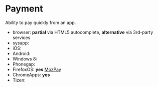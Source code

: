 # Payment
Ability to pay quickly from an app.

* browser: **partial** via HTML5 autocomplete, **alternative** via 3rd-party services
* sysapp:
* iOS:
* Android:
* Windows 8:
* Phonegap:
* FirefoxOS: **yes** [MozPay]()
* ChromeApps: **yes**
* Tizen:

